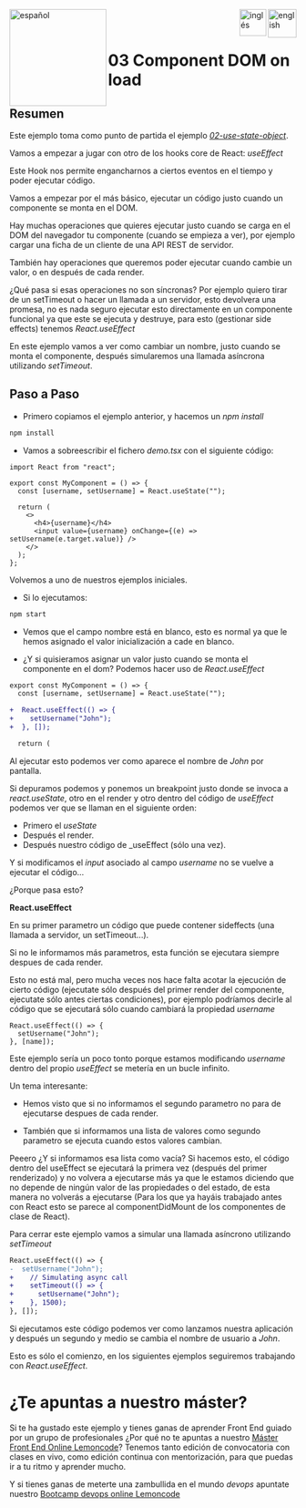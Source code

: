 [<img align="left" src="https://images.squarespace-cdn.com/content/v1/56cdb491a3360cdd18de5e16/1536155167931-3JJ7O74IM4QP88L0RQS9/3_200.png" alt="español" width="170"/>](https://lemoncode.net/) 


[<img align="right" src="https://upload.wikimedia.org/wikipedia/commons/thumb/7/7c/Spain_flag_icon.svg/1200px-Spain_flag_icon.svg.png" alt="english" width="50"/>](https://github.com/Lemoncode/react-hooks-by-example/blob/master/03-component-did-onload/Readme_es.md)
[<img align="right" src="https://assets.stickpng.com/images/580b585b2edbce24c47b2836.png" alt="inglés" width="47"/>](https://github.com/Lemoncode/react-hooks-by-example/blob/master/03-component-did-onload/Readme.md)
  
<br>
<br>

# 03 Component DOM on load

## Resumen

Este ejemplo toma como punto de partida el ejemplo [_02-use-state-object_](https://github.com/Lemoncode/react-hooks-by-example/blob/master/02-use-state-object/Readme.md).

Vamos a empezar a jugar con otro de los hooks core de React: _useEffect_

Este Hook nos permite engancharnos a ciertos eventos en el tiempo y poder
ejecutar código.

Vamos a empezar por el más básico, ejecutar un código justo cuando un
componente se monta en el DOM.

Hay muchas operaciones que quieres ejecutar justo cuando se carga en
el DOM del navegador tu componente (cuando se empieza a ver), por
ejemplo cargar una ficha de un cliente de una API REST de servidor.

También hay operaciones que queremos poder ejecutar cuando cambie un
valor, o en después de cada render.

¿Qué pasa si esas operaciones no son síncronas? Por ejemplo quiero
tirar de un setTimeout o hacer un llamada a un servidor, esto devolvera una promesa, no es nada seguro ejecutar esto directamente en un componente funcional
ya que este se ejecuta y destruye, para esto (gestionar side effects) tenemos
_React.useEffect_

En este ejemplo vamos a ver como cambiar un nombre, justo cuando se
monta el componente, después simularemos una llamada asíncrona
utilizando _setTimeout_.

## Paso a Paso

- Primero copiamos el ejemplo anterior, y hacemos un _npm install_

```bash
npm install
```

- Vamos a sobreescribir el fichero _demo.tsx_ con el siguiente código:

```tsx
import React from "react";

export const MyComponent = () => {
  const [username, setUsername] = React.useState("");

  return (
    <>
      <h4>{username}</h4>
      <input value={username} onChange={(e) => setUsername(e.target.value)} />
    </>
  );
};
```

Volvemos a uno de nuestros ejemplos iniciales.

- Si lo ejecutamos:

```bash
npm start
```

- Vemos que el campo nombre está en blanco, esto es normal ya que
  le hemos asignado el valor inicialización a cade en blanco.

- ¿Y si quisieramos asignar un valor justo cuando se monta el componente
  en el dom? Podemos hacer uso de _React.useEffect_

```diff
export const MyComponent = () => {
  const [username, setUsername] = React.useState("");

+  React.useEffect(() => {
+    setUsername("John");
+  }, []);

  return (
```

Al ejecutar esto podemos ver como aparece el nombre de _John_ por pantalla.

Si depuramos podemos y ponemos un breakpoint justo donde se invoca
a _react.useState_, otro en el render y otro dentro del código de _useEffect_ podemos ver que se llaman en el siguiente orden:

- Primero el _useState_
- Después el render.
- Después nuestro código de \_useEffect (sólo una vez).

Y si modificamos el _input_ asociado al campo _username_ no se vuelve
a ejecutar el código…

¿Porque pasa esto?

**React.useEffect**

En su primer parametro un código que puede contener sideffects
(una llamada a servidor, un setTimeout...).

Si no le informamos más parametros, esta función se ejecutara siempre
despues de cada render.

Esto no está mal, pero mucha veces nos hace falta acotar la ejecución
de cierto código (ejecutate sólo después del primer render del componente,
ejecutate sólo antes ciertas condiciones), por ejemplo podríamos decirle
al código que se ejecutará sólo cuando cambiará la propiedad _username_

```tsx
React.useEffect(() => {
  setUsername("John");
}, [name]);
```

Este ejemplo sería un poco tonto porque estamos modificando _username_ dentro
del propio _useEffect_ se metería en un bucle infinito.

Un tema interesante:

- Hemos visto que si no informamos el segundo parametro no para de ejecutarse
  despues de cada render.

- También que si informamos una lista de valores como segundo parametro
  se ejecuta cuando estos valores cambian.

Peeero ¿Y si informamos esa lista como vacía? Si hacemos esto, el código
dentro del useEffect se ejecutará la primera vez (después del primer renderizado)
y no volvera a ejecutarse más ya que le estamos diciendo que no depende de ningún
valor de las propiedades o del estado, de esta manera no volverás a ejecutarse
(Para los que ya hayáis trabajado antes con React esto se parece al
componentDidMount de los componentes de clase de React).

Para cerrar este ejemplo vamos a simular una llamada asíncrono utilizando
_setTimeout_

```diff
React.useEffect(() => {
-  setUsername("John");
+    // Simulating async call
+    setTimeout(() => {
+      setUsername("John");
+    }, 1500);
}, []);
```

Si ejecutamos este código podemos ver como lanzamos nuestra aplicación
y después un segundo y medio se cambia el nombre de usuario a _John_.

Esto es sólo el comienzo, en los siguientes ejemplos seguiremos trabajando
con _React.useEffect_.

# ¿Te apuntas a nuestro máster?

Si te ha gustado este ejemplo y tienes ganas de aprender Front End
guiado por un grupo de profesionales ¿Por qué no te apuntas a
nuestro [Máster Front End Online Lemoncode](https://lemoncode.net/master-frontend#inicio-banner)? Tenemos tanto edición de convocatoria
con clases en vivo, como edición continua con mentorización, para
que puedas ir a tu ritmo y aprender mucho.

Y si tienes ganas de meterte una zambullida en el mundo _devops_
apuntate nuestro [Bootcamp devops online Lemoncode](https://lemoncode.net/bootcamp-devops#bootcamp-devops/inicio)
